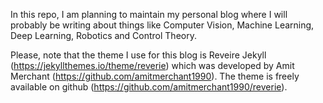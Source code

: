 In this repo, I am planning to maintain my personal blog where I will probably be writing about things like Computer Vision, Machine Learning, Deep Learning, Robotics and Control Theory. 


Please, note that the theme I use for this blog is Reveire Jekyll (https://jekyllthemes.io/theme/reverie) which was developed by Amit Merchant (https://github.com/amitmerchant1990). The theme is freely available on github (https://github.com/amitmerchant1990/reverie). 